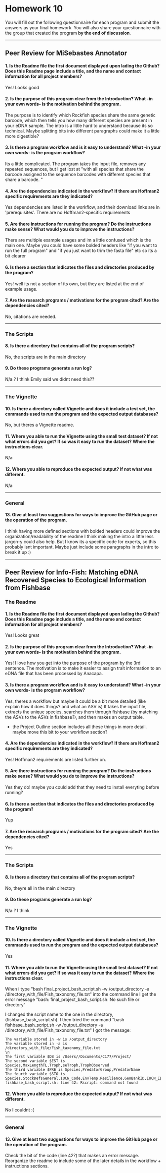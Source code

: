 # Homework 10

You will fill out the following
questionnaire for each program and submit the answers as your final homework. You will
also share your questionnaire with the group that created the program __by the end of discussion__.

---

## Peer Review for MiSebastes Annotator

#### 1. Is the Readme file the first document displayed upon lading the Github?  Does this Readme page include a title, and the name and contact information for all project members?
Yes! Looks good

#### 2. Is the purpose of this program clear from the Introduction?  What -in your own words- is the motivation behind the program.
The purpose is to identify which Rockfish species share the same genetic barcode, which then tells you how many different species are present in your eDNA sample.
The intro is a little hard to understand because its so technical. Maybe splitting bits into different paragraphs could make it a little more digestible?

#### 3. Is there a program workflow and is it easy to understand?  What -in your own words- is the program workflow?
Its a little complicated. 
The program takes the input file, removes any repeated sequences, but I get lost at "with all species that share the barcode assigned to the sequence barcodes with different species that share a barcode. "

#### 4. Are the dependencies indicated in the workflow?  If there are Hoffman2 specific requirements are they indicated?
Yes dependencies are listed in the workflow, and their download links are in 'prerequisites'.
There are no Hoffman2-specific requirements

#### 5. Are there instructions for running the program?  Do the instructions make sense?  What would you do to improve the instructions?
There are multiple example usages and im a little confused which is the main one. 
Maybe you could have some bolded headers like "if you want to run the full program" and "if you just want to trim the fasta file" etc so its a bit clearer

#### 6. Is there a section that indicates the files and directories produced by the program?
Yes! well its not a section of its own, but they are listed at the end of example usage. 

#### 7. Are the research programs / motivations for the program cited?  Are the dependencies cited?
No, citations are needed.

---

### The Scripts

#### 8. Is there a directory that contains all of the program scripts?
No, the scripts are in the main directory

#### 9. Do these programs generate a run log?
N/a ? I think Emily said we didnt need this??

---

### The Vignette

#### 10. Is there a directory called Vignette and does it include a test set, the commands used to run the program and the expected output databases?
No, but theres a Vignette readme. 

#### 11. Where you able to run the Vignette using the small test dataset? If not what errors did you get?  If so was it easy to run the dataset?  Where the instructions clear.
N/a

#### 12. Where you able to reproduce the expected output?  If not what was different.   
N/a

---

### General

#### 13. Give __at least two__ suggestions for ways to improve the GitHub page or the operation of the program.
I think having more defined sections with bolded headers could improve the organization/readability of the readme
I think making the intro a little less jargon-y could also help. But I know its a specific code for experts, so this probably isnt important. Maybe just include some paragraphs in the intro to break it up
:)

---

## Peer Review for Info-Fish: Matching eDNA Recovered Species to Ecological Information from Fishbase

### The Readme

#### 1. Is the Readme file the first document displayed upon lading the Github?  Does this Readme page include a title, and the name and contact information for all project members?
Yes! Looks great

#### 2. Is the purpose of this program clear from the Introduction?  What -in your own words- is the motivation behind the program.
Yes! I love how you get into the purpose of the program by the 3rd sentence. 
The motivation is to make it easier to assign trait information to an eDNA file that has been processed by Anacapa. 

#### 3. Is there a program workflow and is it easy to understand?  What -in your own words- is the program workflow?
Yes, theres a workflow but maybe it could be a bit more detailed (like explain how it does things? and what an ASV is)
It takes the input file, extracts the unique species, searches them through fishbase (by matching the ASVs to the ASVs in fishbase?), and then makes an output table.
- the Project Outline section includes all these things in more detail. maybe move this bit to your workflow section?

#### 4. Are the dependencies indicated in the workflow?  If there are Hoffman2 specific requirements are they indicated?
Yes! Hoffman2 requirements are listed further on. 

#### 5. Are there instructions for running the program?  Do the instructions make sense?  What would you do to improve the instructions?
Yes they do! maybe you could add that they need to install everyting before running? 

#### 6. Is there a section that indicates the files and directories produced by the program?
Yup

#### 7. Are the research programs / motivations for the program cited?  Are the dependencies cited?
Yes

---

### The Scripts

#### 8. Is there a directory that contains all of the program scripts?
No, theyre all in the main directory

#### 9. Do these programs generate a run log?
N/a ? I think

---

### The Vignette

#### 10. Is there a directory called Vignette and does it include a test set, the commands used to run the program and the expected output databases?

Yes

#### 11. Where you able to run the Vignette using the small test dataset? If not what errors did you get?  If so was it easy to run the dataset?  Where the instructions clear.
When i type "bash final_project_bash_script.sh -w /output_directory -a /directory_with_file/Fish_taxonomy_file.txt" into the command line I get the error message "bash: final_project_bash_script.sh: No such file or directory"

I changed the script name to the one in the directory, (fishbase_bash_script.sh). I then tried the command "bash fishbase_bash_script.sh -w /output_directory -a /directory_with_file/Fish_taxonomy_file.txt"
I got the message:
```
The variable stored in -w is /output_directory
The variable stored in -a is /directory_with_file/Fish_taxonomy_file.txt
\n
The first variable $DB is /Users//Documents/C177/Project/
The second variable $EST is Species,MaxLengthTL,Troph,seTroph,TrophObserved
The third variable $PRE is Species,PredatorGroup,PredatorName
The fourth variable $STO is Species,StockDefsGeneral,IUCN_Code,EnvTemp,Resilience,GenBankID,IUCN_ID
fishbase_bash_script.sh: line 42: Rscript: command not found
```
#### 12. Where you able to reproduce the expected output?  If not what was different.
No I couldnt :(

---

### General

#### 13. Give __at least two__ suggestions for ways to improve the GitHub page or the operation of the program.
Check the bit of the code (line 42?) that makes an error message. 
Reorganize the readme to include some of the later details in the workflow + instructions sections. 
